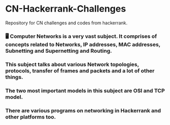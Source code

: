 # CN-Hackerrank-Challenges
Repository for CN challenges and codes from hackerrank.

### :desktop_computer: Computer Networks is a very vast subject. It comprises of concepts related to Networks, IP addresses, MAC addresses, Subnetting and Supernetting and Routing.
### This subject talks about various Network topologies, protocols, transfer of frames and packets and a lot of other things.
### The two most important models in this subject are OSI and TCP model.
### There are various programs on networking in Hackerrank and other platforms too. 
